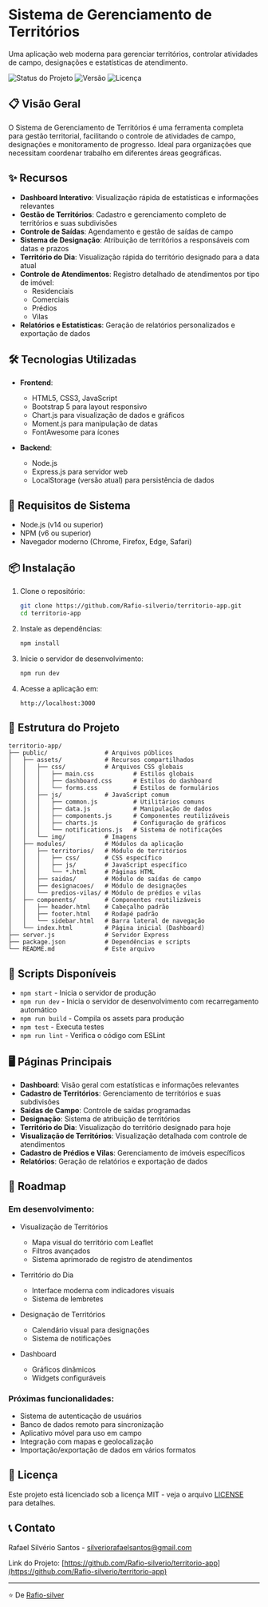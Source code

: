 # Sistema de Gerenciamento de Territórios

Uma aplicação web moderna para gerenciar territórios, controlar atividades de campo, designações e estatísticas de atendimento.

![Status do Projeto](https://img.shields.io/badge/status-em%20desenvolvimento-yellow)
![Versão](https://img.shields.io/badge/version-1.0.0-blue)
![Licença](https://img.shields.io/badge/license-MIT-green)

## 📋 Visão Geral

O Sistema de Gerenciamento de Territórios é uma ferramenta completa para gestão territorial, facilitando o controle de atividades de campo, designações e monitoramento de progresso. Ideal para organizações que necessitam coordenar trabalho em diferentes áreas geográficas.

## ✨ Recursos

- **Dashboard Interativo**: Visualização rápida de estatísticas e informações relevantes
- **Gestão de Territórios**: Cadastro e gerenciamento completo de territórios e suas subdivisões
- **Controle de Saídas**: Agendamento e gestão de saídas de campo
- **Sistema de Designação**: Atribuição de territórios a responsáveis com datas e prazos
- **Território do Dia**: Visualização rápida do território designado para a data atual
- **Controle de Atendimentos**: Registro detalhado de atendimentos por tipo de imóvel:
  - Residenciais
  - Comerciais
  - Prédios
  - Vilas
- **Relatórios e Estatísticas**: Geração de relatórios personalizados e exportação de dados

## 🛠️ Tecnologias Utilizadas

- **Frontend**:
  - HTML5, CSS3, JavaScript
  - Bootstrap 5 para layout responsivo
  - Chart.js para visualização de dados e gráficos
  - Moment.js para manipulação de datas
  - FontAwesome para ícones

- **Backend**:
  - Node.js
  - Express.js para servidor web
  - LocalStorage (versão atual) para persistência de dados

## 🔧 Requisitos de Sistema

- Node.js (v14 ou superior)
- NPM (v6 ou superior)
- Navegador moderno (Chrome, Firefox, Edge, Safari)

## 📦 Instalação

1. Clone o repositório:
   ```bash
   git clone https://github.com/Rafio-silverio/territorio-app.git
   cd territorio-app
   ```

2. Instale as dependências:
   ```bash
   npm install
   ```

3. Inicie o servidor de desenvolvimento:
   ```bash
   npm run dev
   ```

4. Acesse a aplicação em:
   ```
   http://localhost:3000
   ```

## 📂 Estrutura do Projeto

```
territorio-app/
├── public/                # Arquivos públicos
│   ├── assets/            # Recursos compartilhados
│   │   ├── css/           # Arquivos CSS globais
│   │   │   ├── main.css           # Estilos globais
│   │   │   ├── dashboard.css      # Estilos do dashboard
│   │   │   └── forms.css          # Estilos de formulários
│   │   ├── js/            # JavaScript comum
│   │   │   ├── common.js          # Utilitários comuns
│   │   │   ├── data.js            # Manipulação de dados
│   │   │   ├── components.js      # Componentes reutilizáveis
│   │   │   ├── charts.js          # Configuração de gráficos
│   │   │   └── notifications.js   # Sistema de notificações
│   │   └── img/           # Imagens
│   ├── modules/           # Módulos da aplicação
│   │   ├── territorios/   # Módulo de territórios
│   │   │   ├── css/       # CSS específico
│   │   │   ├── js/        # JavaScript específico
│   │   │   └── *.html     # Páginas HTML
│   │   ├── saidas/        # Módulo de saídas de campo
│   │   ├── designacoes/   # Módulo de designações
│   │   └── predios-vilas/ # Módulo de prédios e vilas
│   ├── components/        # Componentes reutilizáveis
│   │   ├── header.html    # Cabeçalho padrão
│   │   ├── footer.html    # Rodapé padrão
│   │   └── sidebar.html   # Barra lateral de navegação
│   └── index.html         # Página inicial (Dashboard)
├── server.js              # Servidor Express
├── package.json           # Dependências e scripts
└── README.md              # Este arquivo
```

## 🚀 Scripts Disponíveis

- `npm start` - Inicia o servidor de produção
- `npm run dev` - Inicia o servidor de desenvolvimento com recarregamento automático
- `npm run build` - Compila os assets para produção
- `npm test` - Executa testes
- `npm run lint` - Verifica o código com ESLint

## 🖥️ Páginas Principais

- **Dashboard**: Visão geral com estatísticas e informações relevantes
- **Cadastro de Territórios**: Gerenciamento de territórios e suas subdivisões
- **Saídas de Campo**: Controle de saídas programadas
- **Designação**: Sistema de atribuição de territórios
- **Território do Dia**: Visualização do território designado para hoje
- **Visualização de Territórios**: Visualização detalhada com controle de atendimentos
- **Cadastro de Prédios e Vilas**: Gerenciamento de imóveis específicos
- **Relatórios**: Geração de relatórios e exportação de dados

## 🔄 Roadmap

### Em desenvolvimento:
- Visualização de Territórios
  - Mapa visual do território com Leaflet
  - Filtros avançados
  - Sistema aprimorado de registro de atendimentos

- Território do Dia
  - Interface moderna com indicadores visuais
  - Sistema de lembretes

- Designação de Territórios
  - Calendário visual para designações
  - Sistema de notificações

- Dashboard
  - Gráficos dinâmicos
  - Widgets configuráveis

### Próximas funcionalidades:
- Sistema de autenticação de usuários
- Banco de dados remoto para sincronização
- Aplicativo móvel para uso em campo
- Integração com mapas e geolocalização
- Importação/exportação de dados em vários formatos

## 📄 Licença

Este projeto está licenciado sob a licença MIT - veja o arquivo [LICENSE](LICENSE) para detalhes.

## 📞 Contato

Rafael Silvério Santos - [silveriorafaelsantos@gmail.com](mailto:silveriorafaelsantos@gmail.com)

Link do Projeto: [https://github.com/Rafio-silverio/territorio-app](https://github.com/Rafio-silverio/territorio-app)

---

⭐️ De [Rafio-silver](https://github.com/Rafio-silver)